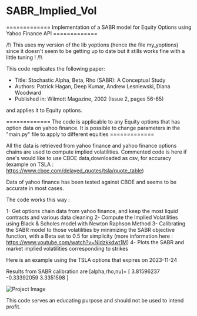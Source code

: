 # SABR_Implied_Vol
============= Implementation of a SABR model for Equity Options using Yahoo Finance API =============

/!\ This uses my version of the lib yoptions (hence the file my_yoptions) since it doesn't seem to be getting up to date but it stills works fine with a little tuning ! /!\

This code replicates the following paper: 

- Title: Stochastic Alpha, Beta, Rho (SABR): A Conceptual Study
- Authors: Patrick Hagan, Deep Kumar, Andrew Lesniewski, Diana Woodward
- Published in: Wilmott Magazine, 2002 (Issue 2, pages 56-65)

and applies it to Equity options.

============= The code is applicable to any Equity options that has option data on yahoo finance. It is possible to change parameters in the "main.py" file to apply to different equities =============

All the data is retrieved from yahoo finance and yahoo finance options chains are used to compute implied volatilities.
Commented code is here if one's would like to use CBOE data,downloaded as csv, for accuracy (example on TSLA : https://www.cboe.com/delayed_quotes/tsla/quote_table)

Data of yahoo finance has been tested against CBOE and seems to be accurate in most cases.

The code works this way : 

1- Get options chain data from yahoo finance, and keep the most liquid contracts and various data cleaning
2- Compute the Implied Volatilities using Black & Scholes model with Newton Raphson Method 
3- Calibrating the SABR model to those volatilities by minimizing the SABR objective function, with a Beta set to 0.5 for simplicity (more information here : https://www.youtube.com/watch?v=Nldzkkdwt1M)
4- Plots the SABR and market implied volatilities corresponding to strikes 

Here is an example using the TSLA options that expires on 2023-11-24

Results from SABR calibration are [alpha,rho,nu]= [ 3.81596237 -0.33392059  3.3351598 ]

![Project Image]([image_url](https://github.com/hicham712/SABR_Implied_Vol/blob/main/TSLA_impliedvol.png))


This code serves an educating purpose and should not be used to intend profit. 
